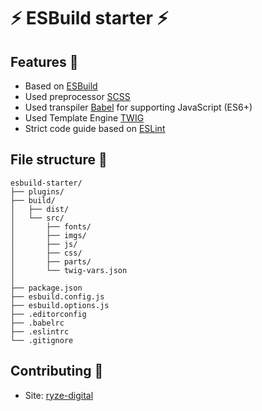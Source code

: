 # ⚡ ESBuild starter ⚡

## Features 🎉
* Based on [ESBuild](https://esbuild.github.io/)
* Used preprocessor [SCSS](https://sass-lang.com/)
* Used transpiler [Babel](https://babeljs.io/) for supporting JavaScript (ES6+)
* Used Template Engine [TWIG](https://github.com/twigjs/twig.js/wiki)
* Strict code guide based on [ESLint](https://eslint.org/)

## File structure 📁

```
esbuild-starter/
├── plugins/
├── build/
│   ├── dist/
│   └── src/
│       ├── fonts/
│       ├── imgs/
│       ├── js/
│       ├── css/
│       ├── parts/
│       └── twig-vars.json    
│     
├── package.json
├── esbuild.config.js
├── esbuild.options.js
├── .editorconfig
├── .babelrc
├── .eslintrc
└── .gitignore
```

## Contributing 🤙
* Site: [ryze-digital](https://www.ryze-digital.de/de/)
